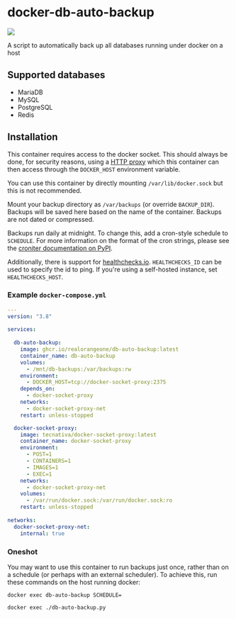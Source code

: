 # docker-db-auto-backup

![](https://github.com/RealOrangeOne/docker-db-auto-backup/workflows/CI/badge.svg)

A script to automatically back up all databases running under docker on a host

## Supported databases

- MariaDB
- MySQL
- PostgreSQL
- Redis

## Installation

This container requires access to the docker socket. This should always be done, for security reasons, using a [HTTP proxy](https://github.com/Tecnativa/docker-socket-proxy) which this container can then access through the `DOCKER_HOST` environment variable. 

You can use this container by directly mounting `/var/lib/docker.sock` but this is not recommended.

Mount your backup directory as `/var/backups` (or override `BACKUP_DIR`). Backups will be saved here based on the name of the container. Backups are not dated or compressed.

Backups run daily at midnight. To change this, add a cron-style schedule to `SCHEDULE`. For more information on the format of the cron strings, please see the [croniter documentation on PyPI](https://pypi.org/project/croniter/).

Additionally, there is support for [healthchecks.io](https://healthchecks.io). `HEALTHCHECKS_ID` can be used to specify the id to ping. If you're using a self-hosted instance, set `HEALTHCHECKS_HOST`.

### Example `docker-compose.yml` 

```yml
---
version: "3.8"
   
services:
  
  db-auto-backup:
    image: ghcr.io/realorangeone/db-auto-backup:latest
    container_name: db-auto-backup
    volumes:
      - /mnt/db-backups:/var/backups:rw
    environment: 
      - DOCKER_HOST=tcp://docker-socket-proxy:2375
    depends_on:
      - docker-socket-proxy
    networks:
      - docker-socket-proxy-net      
    restart: unless-stopped      

  docker-socket-proxy:
    image: tecnativa/docker-socket-proxy:latest
    container_name: docker-socket-proxy
    environment:
      - POST=1
      - CONTAINERS=1
      - IMAGES=1
      - EXEC=1
    networks:
      - docker-socket-proxy-net
    volumes:
      - /var/run/docker.sock:/var/run/docker.sock:ro
    restart: unless-stopped
    
networks:
  docker-socket-proxy-net:
    internal: true
```

### Oneshot

You may want to use this container to run backups just once, rather than on a schedule (or perhaps with an external scheduler). To achieve this, run these commands on the host running docker:

`docker exec db-auto-backup SCHEDULE=`

`docker exec ./db-auto-backup.py`
